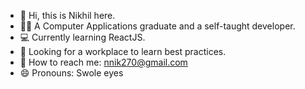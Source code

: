 - 👋 Hi, this is Nikhil here.
- 👨‍🎓 A Computer Applications graduate and a self-taught developer.
- 💻 Currently learning ReactJS.
- 👔 Looking for a workplace to learn best practices.
- 📧 How to reach me: nnik270@gmail.com
- 😄 Pronouns: Swole eyes
